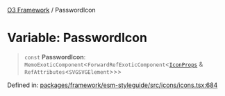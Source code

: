 [O3 Framework](../API.md) / PasswordIcon

# Variable: PasswordIcon

> `const` **PasswordIcon**: `MemoExoticComponent`\<`ForwardRefExoticComponent`\<[`IconProps`](../type-aliases/IconProps.md) & `RefAttributes`\<`SVGSVGElement`\>\>\>

Defined in: [packages/framework/esm-styleguide/src/icons/icons.tsx:684](https://github.com/UjjawalPrabhat/openmrs-esm-core/blob/main/packages/framework/esm-styleguide/src/icons/icons.tsx#L684)
